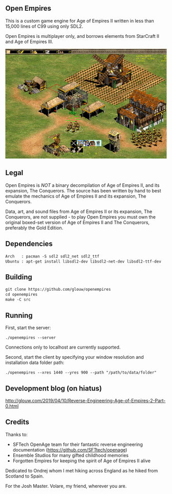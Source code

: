 ## Open Empires

This is a custom game engine for Age of Empires II written in less than 15,000 lines of C99 using only SDL2.

Open Empires is multiplayer only, and borrows elements from StarCraft II and Age of Empires III.

![](art/screenshot.png)

## Legal

Open Empires is *NOT* a binary decompilation of Age of Empires II, and its expansion, The Conquerors. The source has been written by hand to best emulate the mechanics of Age of Empires II and its expansion, The Conquerors.

Data, art, and sound files from Age of Empires II or its expansion, The Conquerors, are not supplied - to play Open Empires you must own the original boxed-set version of Age of Empires II and The Conquerors, preferably the Gold Edition.

## Dependencies
   
    Arch   : pacman -S sdl2 sdl2_net sdl2_ttf
    Ubuntu : apt-get install libsdl2-dev libsdl2-net-dev libsdl2-ttf-dev

## Building

    git clone https://github.com/glouw/openempires
    cd openempires
    make -C src

## Running

First, start the server:

    ./openempires --server

Connections only to localhost are currently supported.

Second, start the client by specifying your window resolution and installation data folder path:

    ./openempires --xres 1440 --yres 900 --path "/path/to/data/folder"

## Development blog (on hiatus)

http://glouw.com/2019/04/10/Reverse-Engineering-Age-of-Empires-2-Part-0.html

## Credits

Thanks to:
* SFTech OpenAge team for their fantastic reverse engineering documentation (https://github.com/SFTtech/openage)
* Ensemble Studios for many gifted childhood memories
* Forgotten Empires for keeping the spirit of Age of Empires II alive

Dedicated to Ondrej whom I met hiking across England as he hiked from Scotland to Spain.

For the Josh Master. Volare, my friend, wherever you are.
